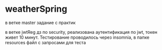 # weatherSpring

в ветке master задание с практик 

в ветке jwtReg дз по security, реализована аутентификация по jwt, токен живет 10 минут. Тестирование проводилось через insomnia, в папке resources файл с запросами для теста

